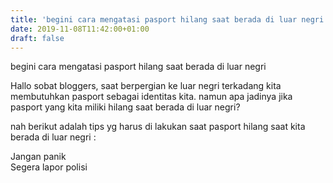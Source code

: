 ```yaml
---
title: 'begini cara mengatasi pasport hilang saat berada di luar negri'
date: 2019-11-08T11:42:00+01:00
draft: false
---
```


  
  
begini cara mengatasi pasport hilang saat berada di luar negri  
  
Hallo sobat bloggers, saat berpergian ke luar negri terkadang kita membutuhkan pasport sebagai identitas kita. namun apa jadinya jika pasport yang kita miliki hilang saat berada di luar negri?  
  
nah berikut adalah tips yg harus di lakukan saat pasport hilang saat kita berada di luar negri :  
  
  
  
  
  
  
  
Jangan panik  
Segera lapor polisi